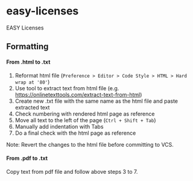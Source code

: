 # easy-licenses
EASY Licenses  

Formatting
-----------

#### From .html to .txt

1. Reformat html file (`Preference > Editor > Code Style > HTML > Hard wrap at '80'`)
2. Use tool to extract text from html file (e.g. https://onlinetexttools.com/extract-text-from-html)
3. Create new .txt file with the same name as the html file and paste extracted text
4. Check numbering with rendered html page as reference
5. Move all text to the left of the page (`Ctrl + Shift + Tab`)
6. Manually add indentation with Tabs
7. Do a final check with the html page as reference

Note: Revert the changes to the html file before committing to VCS.

#### From .pdf to .txt

Copy text from pdf file and follow above steps 3 to 7.

